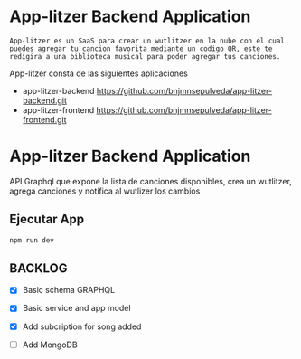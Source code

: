 # App-litzer Backend Application
    
    App-litzer es un SaaS para crear un wutlitzer en la nube con el cual puedes agregar tu cancion favorita mediante un codigo QR, este te redigira a una biblioteca musical para poder agregar tus canciones.
    
App-litzer consta de las siguientes aplicaciones

- app-litzer-backend https://github.com/bnjmnsepulveda/app-litzer-backend.git 
- app-litzer-frontend https://github.com/bnjmnsepulveda/app-litzer-frontend.git 

# App-litzer Backend Application

API Graphql que expone la lista de canciones disponibles, crea un wutlitzer, agrega canciones y notifica al wutlizer los cambios

## Ejecutar App

```bash
npm run dev
```

## BACKLOG

- [x] Basic schema GRAPHQL 
- [x] Basic service and app model
- [x] Add subcription for song added
- [ ] Add MongoDB


